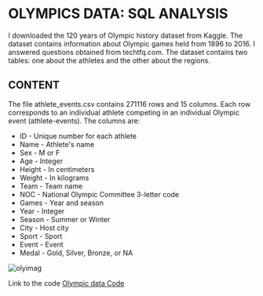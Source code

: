 # OLYMPICS DATA: SQL ANALYSIS

I downloaded the 120 years of Olympic history dataset from Kaggle. The dataset contains information about Olympic games held from 1896 to 2016. I answered questions obtained from techtfq.com. The dataset contains two tables: one about the athletes and the other about the regions.

## CONTENT

The file athlete_events.csv contains 271116 rows and 15 columns. Each row corresponds to an individual athlete competing in an individual Olympic event (athlete-events). The columns are:

- ID - Unique number for each athlete
- Name - Athlete's name
- Sex - M or F
- Age - Integer
- Height - In centimeters
- Weight - In kilograms
- Team - Team name
- NOC - National Olympic Committee 3-letter code
- Games - Year and season
- Year - Integer
- Season - Summer or Winter
- City - Host city
- Sport - Sport
- Event - Event
- Medal - Gold, Silver, Bronze, or NA

![olyimag](https://user-images.githubusercontent.com/107036397/188006582-81f7cf06-52ae-4841-bcb6-a3f9a1526251.jpg)

Link to the code [Olympic data Code](https://github.com/zthedatagirl/olympicsdata/blob/476251ff0728ac7f3779541cdc836e9511420c70/Olympicgame%20Analysis.sql)

